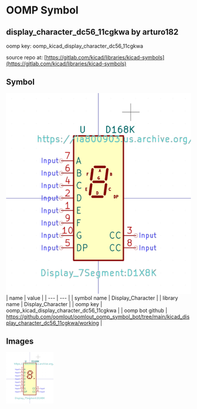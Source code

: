 # OOMP Symbol  
## display_character_dc56_11cgkwa  by arturo182  
  
oomp key: oomp_kicad_display_character_dc56_11cgkwa  
  
source repo at: [https://gitlab.com/kicad/libraries/kicad-symbols](https://gitlab.com/kicad/libraries/kicad-symbols)  
## Symbol  
  
[![working.png](working_600.png)](working.png)  
| name | value | 
| --- | --- | 
| symbol name | Display_Character | 
| library name | Display_Character | 
| oomp key | oomp_kicad_display_character_dc56_11cgkwa | 
| oomp bot github | https://github.com/oomlout/oomlout_oomp_symbol_bot/tree/main/kicad_display_character_dc56_11cgkwa/working | 
## Images  
  
[![working.png](working_140.png)](working.png)  
